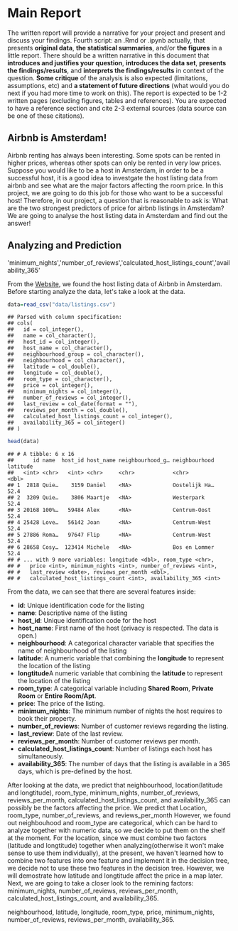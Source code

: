 Main Report
================

The written report will provide a narrative for your project and present and discuss your findings. Fourth script: an .Rmd or .ipynb actually, that presents **original data**, **the statistical summaries**, and/or **the figures** in a little report. There should be a written narrative in this document that **introduces and justifies your question**, **introduces the data set**, **presents the findings/results**, and **interprets the findings/results** in context of the question. **Some critique** of the analysis is also expected (limitations, assumptions, etc) and **a statement of future directions** (what would you do next if you had more time to work on this). The report is expected to be 1-2 written pages (excluding figures, tables and references). You are expected to have a reference section and cite 2-3 external sources (data source can be one of these citations).

Airbnb is Amsterdam!
--------------------

Airbnb renting has always been interesting. Some spots can be rented in higher prices, whereas other spots can only be rented in very low prices. Suppose you would like to be a host in Amsterdam, in order to be a successful host, it is a good idea to investgate the host listing data from airbnb and see what are the major factors affecting the room price. In this project, we are going to do this job for those who want to be a successful host! Therefore, in our project, a question that is reasonable to ask is: What are the two strongest predictors of price for airbnb listings in Amsterdam? We are going to analyse the host listing data in Amsterdam and find out the answer!

Analyzing and Prediction
------------------------

'minimum\_nights','number\_of\_reviews','calculated\_host\_listings\_count','availability\_365'

From the [Website](http://insideairbnb.com/get-the-data.html), we found the host listing data of Airbnb in Amsterdam. Before starting analyze the data, let's take a look at the data.

``` r
data=read_csv("data/listings.csv")
```

    ## Parsed with column specification:
    ## cols(
    ##   id = col_integer(),
    ##   name = col_character(),
    ##   host_id = col_integer(),
    ##   host_name = col_character(),
    ##   neighbourhood_group = col_character(),
    ##   neighbourhood = col_character(),
    ##   latitude = col_double(),
    ##   longitude = col_double(),
    ##   room_type = col_character(),
    ##   price = col_integer(),
    ##   minimum_nights = col_integer(),
    ##   number_of_reviews = col_integer(),
    ##   last_review = col_date(format = ""),
    ##   reviews_per_month = col_double(),
    ##   calculated_host_listings_count = col_integer(),
    ##   availability_365 = col_integer()
    ## )

``` r
head(data)
```

    ## # A tibble: 6 x 16
    ##      id name  host_id host_name neighbourhood_g… neighbourhood latitude
    ##   <int> <chr>   <int> <chr>     <chr>            <chr>            <dbl>
    ## 1  2818 Quie…    3159 Daniel    <NA>             Oostelijk Ha…     52.4
    ## 2  3209 Quie…    3806 Maartje   <NA>             Westerpark        52.4
    ## 3 20168 100%…   59484 Alex      <NA>             Centrum-Oost      52.4
    ## 4 25428 Love…   56142 Joan      <NA>             Centrum-West      52.4
    ## 5 27886 Roma…   97647 Flip      <NA>             Centrum-West      52.4
    ## 6 28658 Cosy…  123414 Michele   <NA>             Bos en Lommer     52.4
    ## # ... with 9 more variables: longitude <dbl>, room_type <chr>,
    ## #   price <int>, minimum_nights <int>, number_of_reviews <int>,
    ## #   last_review <date>, reviews_per_month <dbl>,
    ## #   calculated_host_listings_count <int>, availability_365 <int>

From the data, we can see that there are several features inside:

-   **id**: Unique identification code for the listing
-   **name**: Descriptive name of the listing
-   **host\_id**: Unique identification code for the host
-   **host\_name**: First name of the host (privacy is respected. The data is open.)
-   **neighbourhood**: A categorical character variable that specifies the name of neighbourhood of the listing
-   **latitude**: A numeric variable that combining the **longitude** to represent the location of the listing
-   **longtitude**A numeric variable that combining the **latitude** to represent the location of the listing
-   **room\_type**: A categorical variable including **Shared Room**, **Private Room** or **Entire Room/Apt**.
-   **price**: The price of the listing.
-   **minimum\_nights**: The minimum number of nights the host requires to book their property.
-   **number\_of\_reviews**: Number of customer reviews regarding the listing.
-   **last\_review**: Date of the last review.
-   **reviews\_per\_month**: Number of customer reviews per month.
-   **calculated\_host\_listings\_count**: Number of listings each host has simultaneously.
-   **availability\_365**: The number of days that the listing is available in a 365 days, which is pre-defined by the host.

After looking at the data, we predict that neighbourhood, location(latitude and longtitude), room\_type, minimum\_nights, number\_of\_reviews, reviews\_per\_month, calculated\_host\_listings\_count, and availability\_365 can possibly be the factors affecting the price. We predict that Location, room\_type, number\_of\_reviews, and reviews\_per\_month However, we found out neighbouhood and room\_type are categorical, which can be hard to analyze together with numeric data, so we decide to put them on the shelf at the moment. For the location, since we must combine two factors (latitude and longtitude) together when analyzing(otherwise it won't make sense to use them individually), at the present, we haven't learned how to combine two features into one feature and implement it in the decision tree, we decide not to use these two features in the decision tree. However, we will demostrate how latitude and longtitude affect the price in a map later. Next, we are going to take a closer look to the remining factors: minimum\_nights, number\_of\_reviews, reviews\_per\_month, calculated\_host\_listings\_count, and availability\_365.

neighbourhood, latitude, longitude, room\_type, price, minimum\_nights, number\_of\_reviews, reviews\_per\_month, availability\_365.

